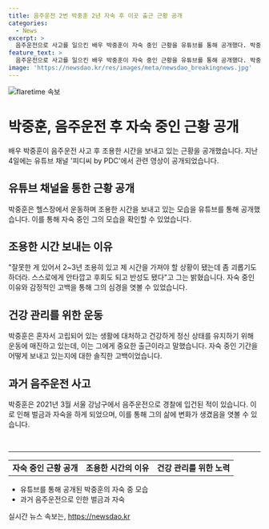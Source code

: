 ```yaml
---
title: 음주운전 2번 박중훈 2년 자숙 후 이곳 출근 근황 공개
categories:
  - News
excerpt: >
  음주운전으로 사고를 일으킨 배우 박중훈이 자숙 중인 근황을 유튜브를 통해 공개했다. 박중훈은 운동에 몰두하며 2~3년을 조용히 지내며 반성하고 후회하는 시간을 갖고 있다고 밝혔다. 2021년 음주운전으로 경찰에 입건된 후 건강을 챙기고 정신을 단련하기 위해 운동에 집중하고 있다. 이에 대한 큰 반성과 근황이 시선을 끈다.
feature_text: >
  음주운전으로 사고를 일으킨 배우 박중훈이 자숙 중인 근황을 유튜브를 통해 공개했다. 박중훈은 운동에 몰두하며 2~3년을 조용히 지내며 반성하고 후회하는 시간을 갖고 있다고 밝혔다. 2021년 음주운전으로 경찰에 입건된 후 건강을 챙기고 정신을 단련하기 위해 운동에 집중하고 있다. 이에 대한 큰 반성과 근황이 시선을 끈다.
image: 'https://newsdao.kr/res/images/meta/newsdao_breakingnews.jpg'
---
```


<p><img src="https://newsdao.kr/res/images/meta/newsdao_breakingnews.jpg" alt="flaretime 속보" /></p>

<h1>박중훈, 음주운전 후 자숙 중인 근황 공개</h1>

<p data-ke-size="size16">배우 박중훈이 음주운전 사고 후 조용한 시간을 보내고 있는 근황을 공개했습니다. 지난 4일에는 유튜브 채널 '피디씨 by PDC'에서 관련 영상이 공개되었습니다.</p>

<h2>유튜브 채널을 통한 근황 공개</h2>

<p data-ke-size="size16">박중훈은 헬스장에서 운동하며 조용한 시간을 보내고 있는 모습을 유튜브를 통해 공개했습니다. 이를 통해 자숙 중인 그의 모습을 확인할 수 있었습니다.</p>

<h2>조용한 시간 보내는 이유</h2>

<p data-ke-size="size16">"잘못한 게 있어서 2~3년 조용히 있고 제 시간을 가져야 할 상황이 됐는데 좀 괴롭기도 하더라. 스스로에게 안타깝고 후회도 되고 반성도 됐다"고 그는 밝혔습니다. 자숙 중인 이유와 감정적인 고백을 통해 그의 심경을 엿볼 수 있었습니다.</p>

<h2>건강 관리를 위한 운동</h2>

<p data-ke-size="size16">박중훈은 혼자서 고립되어 있는 생활에 대처하고 건강하게 정신 상태를 유지하기 위해 운동에 매진하고 있는데, 이는 그에게 중요한 출근이라고 말했습니다. 자숙 중인 기간을 어떻게 보내고 있는지에 대한 솔직한 고백이었습니다.</p>

<h2>과거 음주운전 사고</h2>

<p data-ke-size="size16">박중훈은 2021년 3월 서울 강남구에서 음주운전으로 경찰에 입건된 적이 있습니다. 이로 인해 벌금과 자숙을 하게 되었으며, 이를 통해 그의 삶에 변화가 생겼음을 엿볼 수 있습니다.</p>

<p data-ke-size="size16">&nbsp;</p>

<hr>

<table>
  <tbody>
    <tr>
      <td style="text-align: center; height: 17px;"><b>자숙 중인 근황 공개</b></td>
      <td style="text-align: center; height: 17px;"><b>조용한 시간의 이유</b></td>
      <td style="text-align: center; height: 17px;"><b>건강 관리를 위한 노력</b></td>
    </tr>
  </tbody>
</table>

<ul>
  <li>유튜브를 통해 공개된 박중훈의 자숙 중 모습</li>
  <li>과거 음주운전으로 인한 벌금과 자숙</li>
</ul>
실시간 뉴스 속보는, <a href="https://newsdao.kr" rel="dofollow">https://newsdao.kr</a>


